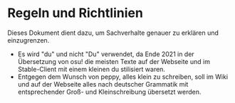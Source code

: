 # Regeln und Richtlinien

Dieses Dokument dient dazu, um Sachverhalte genauer zu erklären und einzugrenzen.

- Es wird "du" und nicht "Du" verwendet, da Ende 2021 in der Übersetzung von osu! die meisten Texte auf der Webseite und im Stable-Client mit einem kleinen du stilisiert waren.
- Entgegen dem Wunsch von peppy, alles klein zu schreiben, soll im Wiki und auf der Webseite alles nach deutscher Grammatik mit entsprechender Groß- und Kleinschreibung übersetzt werden.
